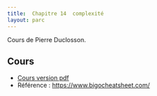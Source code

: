 ```yaml
---
title:  Chapitre 14  complexité
layout: parc
---
```






Cours de Pierre Duclosson.




## Cours 

* [Cours version pdf](Cours_13_Complexite.pdf)
* Référence : <https://www.bigocheatsheet.com/>